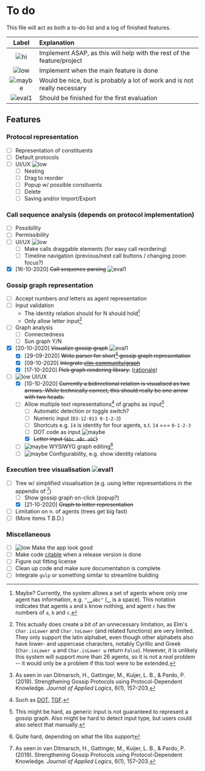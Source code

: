 # To do

This file will act as both a to-do list and a log of finished features.

| Label    | Explanation                                                              |
| :-:      | :--                                                                      |
| ![hi]    | Implement ASAP, as this will help with the rest of the feature/project   |
| ![low]   | Implement when the main feature is done                                  |
| ![maybe] | Would be nice, but is probably a lot of work and is not really necessary |
| ![eval1] | Should be finished for the first evaluation                              |

## Features

### Protocol representation

- [ ] Representation of constituents
- [ ] Default protocols
- [ ] UI/UX ![low]
  - [ ] Nesting
  - [ ] Drag to reorder
  - [ ] Popup w/ possible consituents
  - [ ] Delete
  - [ ] Saving and/or Import/Export

### Call sequence analysis (depends on protocol implementation)

- [ ] Possibility
- [ ] Permissibility
- [ ] UI/UX ![low]
  - [ ] Make calls draggable elements (for easy call reordering)
  - [ ] Timeline navigation (previous/next call buttons / changing zoom focus?)
- [x] [16-10-2020] ~~Call sequence parsing~~ ![eval1]

### Gossip graph representation

- [ ] Accept numbers _and_ letters as agent representation
- [ ] Input validation
  - The identity relation should for N should hold[^5]
  - Only allow letter input[^6]
- [ ] Graph analysis
  - [ ] Connectedness
  - [ ] Sun graph Y/N
- [x] [20-10-2020] ~~Visualize gossip graph~~ ![eval1]
  - [x] [29-09-2020] ~~Write parser for short[^2] gossip graph representation~~
  - [x] [09-10-2020] ~~Integrate [elm-community/graph](https://package.elm-lang.org/packages/elm-community/graph/latest/)~~
  - [x] [17-10-2020] ~~Pick graph rendering library.~~ ([rationale](./NOTES.md#rendering-graphs))
- [ ] ![low] UI/UX
  - [x] [10-10-2020] ~~Currently a bidirectional relation is visualised as two arrows. While technically correct, this should really be one arrow with two heads.~~
  - [ ] Allow multiple text representations[^1] of graphs as input[^3]
    - [ ] Automatic detection or toggle switch? 
    - [ ] Numeric input (`03-12-013 0-1-2-3`)
    - [ ] Shortcuts e.g. `I4` is identity for four agents, s.t. `I4` === `0-1-2-3`
    - [ ] DOT code as input ![maybe]
    - [x] ~~Letter input (`Abc aBc abC`)~~
  - [ ] ![maybe] WYSIWYG graph editing[^4]
  - [ ] ![maybe] Configurability, e.g. show identity relations

### Execution tree visualisation ![eval1]

- [ ] Tree w/ simplified visualisation (e.g. using letter representations in the appendix of [^2])
  - [ ] Show gossip graph on-click (popup?)
  - [x] [21-10-2020] ~~Graph to letter representation~~
- [ ] Limitation on n. of agents (trees get big fast)
- [ ] (More items T.B.D.)

### Miscellaneous

- [ ] ![low] Make the app look good
- [ ] Make code [citable](https://guides.github.com/activities/citable-code/) when a release version is done
- [ ] Figure out fitting license
- [ ] Clean up code and make sure documentation is complete
- [ ] Integrate `gulp` or something similar to streamline building

<!-- Footnotes -->

[^1]: Such as [DOT](https://www.graphviz.org/doc/info/lang.html), [TGF](https://en.wikipedia.org/wiki/Trivial_Graph_Format).

[^2]: As seen in van Ditmarsch, H., Gattinger, M., Kuijer, L. B., & Pardo, P. (2019). Strengthening Gossip Protocols using Protocol-Dependent Knowledge. _Journal of Applied Logics_, 6(1), 157–203.

[^3]: This might be hard, as generic input is not guaranteed to represent a gossip graph. Also might be hard to detect input type, but users could also select that manually.

[^4]: Quite hard, depending on what the libs support

[^5]: Maybe? Currently, the system allows a set of agents where only one agent has information, e.g. `"␣␣abc"` (␣ is a space). This notation indicates that agents `a` and `b` know nothing, and agent `c` has the numbers of `a`, `b` and `c`.

[^6]: This actually does create a bit of an unnecessary limitation, as Elm's `Char.isLower` and `Char.toLower` (and related functions) are very limited. They only support the latin alphabet, even though other alphabets also have lower- and uppercase characters, notably Cyrillic and Greek (`Char.isLower ш` and `Char.isLower ω` return `False`). However, it is unlikely this system will support more than 26 agents, so it is not a _real_ problem -- it would only be a problem if this tool were to be extended.

<!-- Images -->

[low]: https://img.shields.io/badge/-low%20prio-yellow
[hi]: https://img.shields.io/badge/-high%20prio-red
[maybe]: https://img.shields.io/badge/-optional-%23eee
[eval1]: https://img.shields.io/badge/-1st%20evaluation-blue
